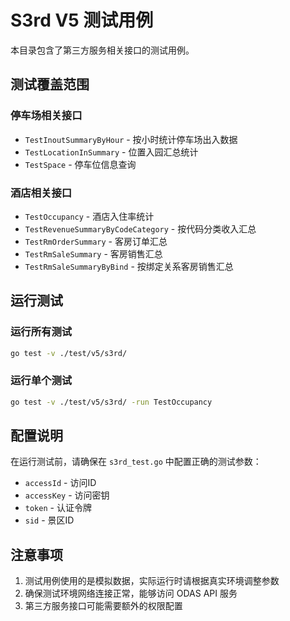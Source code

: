 # S3rd V5 测试用例

本目录包含了第三方服务相关接口的测试用例。

## 测试覆盖范围

### 停车场相关接口
- `TestInoutSummaryByHour` - 按小时统计停车场出入数据
- `TestLocationInSummary` - 位置入园汇总统计
- `TestSpace` - 停车位信息查询

### 酒店相关接口
- `TestOccupancy` - 酒店入住率统计
- `TestRevenueSummaryByCodeCategory` - 按代码分类收入汇总
- `TestRmOrderSummary` - 客房订单汇总
- `TestRmSaleSummary` - 客房销售汇总
- `TestRmSaleSummaryByBind` - 按绑定关系客房销售汇总

## 运行测试

### 运行所有测试
```bash
go test -v ./test/v5/s3rd/
```

### 运行单个测试
```bash
go test -v ./test/v5/s3rd/ -run TestOccupancy
```

## 配置说明

在运行测试前，请确保在 `s3rd_test.go` 中配置正确的测试参数：

- `accessId` - 访问ID
- `accessKey` - 访问密钥
- `token` - 认证令牌
- `sid` - 景区ID

## 注意事项

1. 测试用例使用的是模拟数据，实际运行时请根据真实环境调整参数
2. 确保测试环境网络连接正常，能够访问 ODAS API 服务
3. 第三方服务接口可能需要额外的权限配置